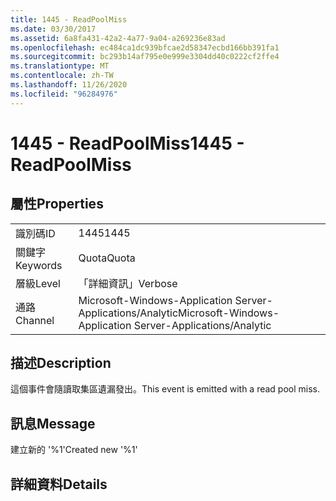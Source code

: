 ```yaml
---
title: 1445 - ReadPoolMiss
ms.date: 03/30/2017
ms.assetid: 6a8fa431-42a2-4a77-9a04-a269236e83ad
ms.openlocfilehash: ec484ca1dc939bfcae2d58347ecbd166bb391fa1
ms.sourcegitcommit: bc293b14af795e0e999e3304dd40c0222cf2ffe4
ms.translationtype: MT
ms.contentlocale: zh-TW
ms.lasthandoff: 11/26/2020
ms.locfileid: "96284976"
---
```

# <a name="1445---readpoolmiss"></a><span data-ttu-id="308d3-102">1445 - ReadPoolMiss</span><span class="sxs-lookup"><span data-stu-id="308d3-102">1445 - ReadPoolMiss</span></span>

## <a name="properties"></a><span data-ttu-id="308d3-103">屬性</span><span class="sxs-lookup"><span data-stu-id="308d3-103">Properties</span></span>  
  
|||  
|-|-|  
|<span data-ttu-id="308d3-104">識別碼</span><span class="sxs-lookup"><span data-stu-id="308d3-104">ID</span></span>|<span data-ttu-id="308d3-105">1445</span><span class="sxs-lookup"><span data-stu-id="308d3-105">1445</span></span>|  
|<span data-ttu-id="308d3-106">關鍵字</span><span class="sxs-lookup"><span data-stu-id="308d3-106">Keywords</span></span>|<span data-ttu-id="308d3-107">Quota</span><span class="sxs-lookup"><span data-stu-id="308d3-107">Quota</span></span>|  
|<span data-ttu-id="308d3-108">層級</span><span class="sxs-lookup"><span data-stu-id="308d3-108">Level</span></span>|<span data-ttu-id="308d3-109">「詳細資訊」</span><span class="sxs-lookup"><span data-stu-id="308d3-109">Verbose</span></span>|  
|<span data-ttu-id="308d3-110">通路</span><span class="sxs-lookup"><span data-stu-id="308d3-110">Channel</span></span>|<span data-ttu-id="308d3-111">Microsoft-Windows-Application Server-Applications/Analytic</span><span class="sxs-lookup"><span data-stu-id="308d3-111">Microsoft-Windows-Application Server-Applications/Analytic</span></span>|  
  
## <a name="description"></a><span data-ttu-id="308d3-112">描述</span><span class="sxs-lookup"><span data-stu-id="308d3-112">Description</span></span>  

 <span data-ttu-id="308d3-113">這個事件會隨讀取集區遺漏發出。</span><span class="sxs-lookup"><span data-stu-id="308d3-113">This event is emitted with a read pool miss.</span></span>  
  
## <a name="message"></a><span data-ttu-id="308d3-114">訊息</span><span class="sxs-lookup"><span data-stu-id="308d3-114">Message</span></span>  

 <span data-ttu-id="308d3-115">建立新的 '%1'</span><span class="sxs-lookup"><span data-stu-id="308d3-115">Created new '%1'</span></span>  
  
## <a name="details"></a><span data-ttu-id="308d3-116">詳細資料</span><span class="sxs-lookup"><span data-stu-id="308d3-116">Details</span></span>
